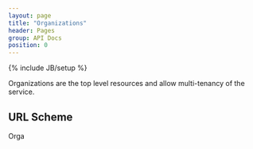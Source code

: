 ```yaml
---
layout: page
title: "Organizations"
header: Pages
group: API Docs
position: 0
---
```

{% include JB/setup %}


Organizations are the top level resources and allow multi-tenancy of the service.

URL Scheme
----------

Orga